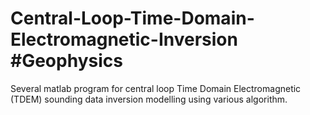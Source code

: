 # Central-Loop-Time-Domain-Electromagnetic-Inversion #Geophysics
Several matlab program for central loop Time Domain Electromagnetic (TDEM) sounding data inversion modelling using various algorithm.
